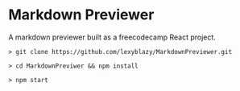 # Markdown Previewer

A markdown previewer built as a freecodecamp React project.


```
> git clone https://github.com/lexyblazy/MarkdownPreviewer.git

> cd MarkdownPreviwer && npm install

> npm start

```